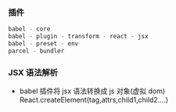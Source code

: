 ### 插件

```javascript
babel - core
babel - plugin - transform - react - jsx
babel - preset - env
parcel - bundler
```

### JSX 语法解析

- babel 插件将 jsx 语法转换成 js 对象(虚拟 dom)
  React.createElement(tag,attrs,child1,child2....)

